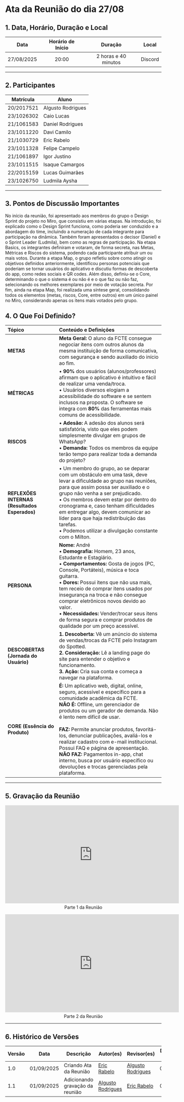 <style>
.markdown-section table {
    justify-items: center;
}

img{
    max-height: 300px;
    justify-items: center;
}

.markdown-section h4{
    margin-bottom: 0;
}

.markdown-section p{
    margin-top: 0;
}

.markdown-section .collumns-glossary{
    columns: 2;
    column-gap: 64px;
}

.video-caption {
    text-align: center;
    margin-top: 4px;
}

</style>

# **Ata da Reunião do dia 27/08**

## **1. Data, Horário, Duração e Local**

| **Data** | **Horário de Início** | **Duração** | **Local** |
| :---: | :---: | :---: | :---: |
| 27/08/2025 | 20:00 | 2 horas e 40 minutos | Discord |

-----

## **2. Participantes**

| **Matrícula** | **Aluno**      |
| ---------- | ----------------- |
| 20/2017521 | Algusto Rodrigues |
| 23/1026302 | Caio Lucas        |
| 21/1061583 | Daniel Rodrigues  |
| 23/1011220 | Davi Camilo       |
| 21/1030729 | Eric Rabelo       |
| 23/1011328 | Felipe Campelo    |
| 21/1061897 | Igor Justino      |
| 23/1011515 | Isaque Camargos   |
| 22/2015159 | Lucas Guimarães   |
| 23/1026750 | Ludmila Aysha     |

-----

## **3. Pontos de Discussão Importantes**
No início da reunião, foi apresentado aos membros do grupo o Design Sprint do projeto no Miro, que consistiu em várias etapas. Na introdução, foi explicado como o Design Sprint funciona, como poderia ser conduzido e a abordagem do time, incluindo a numeração de cada integrante para participação na dinâmica. Também foram apresentados o decisor (Daniel) e o Sprint Leader (Ludmila), bem como as regras de participação. Na etapa Basics, os integrantes definiram e votaram, de forma secreta, nas Metas, Métricas e Riscos do sistema, podendo cada participante atribuir um ou mais votos. Durante a etapa Map, o grupo refletiu sobre como atingir os objetivos definidos anteriormente, identificou personas potenciais que poderiam se tornar usuários do aplicativo e discutiu formas de descoberta do app, como redes sociais e QR codes. Além disso, definiu-se o Core, determinando o que o sistema é ou não é e o que faz ou não faz, selecionando os melhores exemplares por meio de votação secreta. Por fim, ainda na etapa Map, foi realizada uma síntese geral, consolidando todos os elementos (metas, riscos, Core, entre outros) em um único painel no Miro, considerando apenas os itens mais votados pelo grupo.

## **4. O Que Foi Definido?**

| **Tópico** | **Conteúdo e Definições** |
| :--- | :--- |
| **METAS** | **Meta Geral:** O aluno da FCTE consegue negociar itens com outros alunos da mesma instituição de forma comunicativa, com segurança e sendo auxiliado do início ao fim. |
| **MÉTRICAS** | • **90%** dos usuários (alunos/professores) afirmam que o aplicativo é intuitivo e fácil de realizar uma venda/troca.<br>• Usuários diversos elogiam a acessibilidade do software e se sentem inclusos na proposta. O software se integra com **80%** das ferramentas mais comuns de acessibilidade. |
| **RISCOS** | • **Adesão:** A adesão dos alunos será satisfatória, visto que eles podem simplesmente divulgar em grupos de WhatsApp?<br>• **Demanda:** Todos os membros da equipe terão tempo para realizar toda a demanda do projeto? |
| **REFLEXÕES INTERNAS (Resultados Esperados)** | • Um membro do grupo, ao se deparar com um obstáculo em uma task, deve levar a dificuldade ao grupo nas reuniões, para que assim possa ser auxiliado e o grupo não venha a ser prejudicado.<br>• Os membros devem estar por dentro do cronograma e, caso tenham dificuldades em entregar algo, devem comunicar ao líder para que haja redistribuição das tarefas.<br>• Podemos utilizar a divulgação constante com o Milton. |
| **PERSONA** | **Nome:** André<br>• **Demografia:** Homem, 23 anos, Estudante e Estagiário.<br>• **Comportamentos:** Gosta de jogos (PC, Console, Portáteis), música e toca guitarra.<br>• **Dores:** Possui itens que não usa mais, tem receio de comprar itens usados por insegurança na troca e não consegue comprar eletrônicos novos devido ao valor.<br>• **Necessidades:** Vender/trocar seus itens de forma segura e comprar produtos de qualidade por um preço acessível. |
| **DESCOBERTAS (Jornada do Usuário)** | **1. Descoberta:** Vê um anúncio do sistema de vendas/trocas da FCTE pelo Instagram do Spotted.<br>**2. Consideração:** Lê a landing page do site para entender o objetivo e funcionamento.<br>**3. Ação:** Cria sua conta e começa a navegar na plataforma. |
| **CORE (Essência do Produto)** | **É:** Um aplicativo web, digital, online, seguro, acessível e específico para a comunidade acadêmica da FCTE.<br>**NÃO É:** Offline, um gerenciador de produtos ou um gerador de demanda. Não é lento nem difícil de usar.<br><br>**FAZ:** Permite anunciar produtos, favoritá-los, denunciar publicações, avaliá-los e realizar cadastro com e-mail institucional. Possui FAQ e página de apresentação.<br>**NÃO FAZ:** Pagamentos in-app, chat interno, busca por usuário específico ou devoluções e trocas gerenciadas pela plataforma. |

-----

## **5. Gravação da Reunião**

<iframe width="560" height="315" src="https://www.youtube.com/embed/MbDFCLsf-Tg?si=UOGWlDqpXuJulSqf" title="YouTube video player" frameborder="0" allow="accelerometer; autoplay; clipboard-write; encrypted-media; gyroscope; picture-in-picture; web-share" referrerpolicy="strict-origin-when-cross-origin" allowfullscreen></iframe>
<p class="video-caption">Parte 1 da Reunião</p>

<iframe width="560" height="315" src="https://www.youtube.com/embed/qoSLH9R6pXQ?si=-Gap5tbYSSTkdduK" title="YouTube video player" frameborder="0" allow="accelerometer; autoplay; clipboard-write; encrypted-media; gyroscope; picture-in-picture; web-share" referrerpolicy="strict-origin-when-cross-origin" allowfullscreen></iframe>
<p class="video-caption">Parte 2 da Reunião</p>

-----

## **6. Histórico de Versões**

| Versão | Data | Descrição | Autor(es) | Revisor(es) | Detalhes da Revisão |
| -- | -- | -- | -- | -- | -- |
| 1.0 | 01/09/2025 | Criando Ata da Reunião | [Eric Rabelo](https://github.com/rabelzx) | [Algusto Rodrigues](https://github.com/Algusto-RC)  | 01/09/2025 |
| 1.1 | 01/09/2025 | Adicionando gravação da reunião | [Algusto Rodrigues](https://github.com/Algusto-RC) | [Eric Rabelo](https://github.com/rabelzx) | 01/09/2025 |
